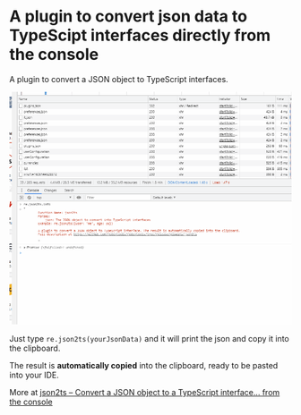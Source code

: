 # A plugin to convert json data to TypeScipt interfaces directly from the console
A plugin to convert a JSON object to TypeScript interfaces. 

![json2jwt](preview.gif)

Just type `re.json2ts(yourJsonData)` and it will print the json and copy it into the clipboard.

The result is **automatically copied** into the clipboard, ready to be pasted into your IDE.

More at [json2ts – Convert a JSON object to a TypeScript interface… from the console](https://www.redevtools.com/blog/convert-json-to-typescript-interface-from-the-console/)


